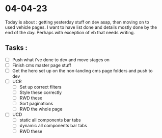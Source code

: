 # 04-04-23

Today is about : getting yesterday stuff on dev asap, then moving on to used vehicle pages. I want to have list done and details mostly done by the end of the day. Perhaps with exception of vb that needs writing.

## Tasks :
- [ ] Push what i've done to dev and move stages on
- [ ] Finish cms master page stuff
- [ ] Get the hero set up on the non-landing cms page folders and push to dev
- [ ] UCR
  - [ ] Set up correct filters
  - [ ] Style these correctly
  - [ ] RWD these
  - [ ] Sort paginations
  - [ ] RWD the whole page
- [ ] UCD
  - [ ] static all components bar tabs
  - [ ] dynamic all components bar tabs
  - [ ] RWD these